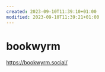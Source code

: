 ```yaml
---
created: 2023-09-10T11:39:10+01:00
modified: 2023-09-10T11:39:21+01:00
---
```


# bookwyrm

https://bookwyrm.social/
